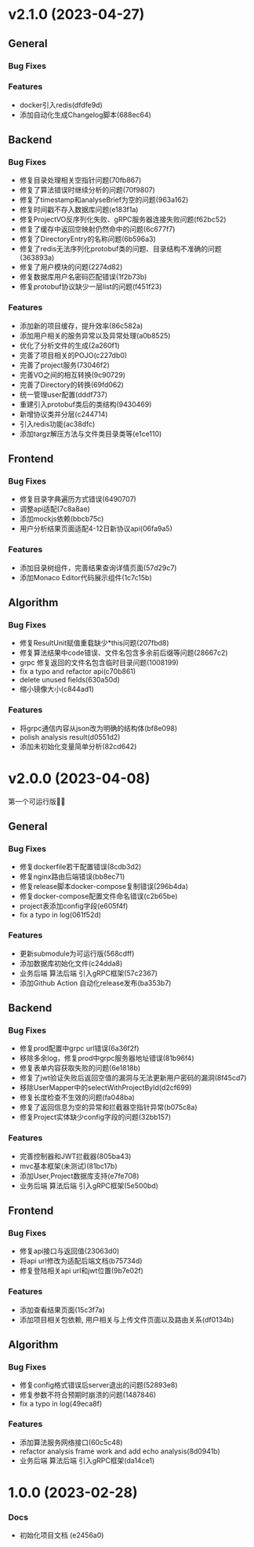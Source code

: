 # v2.1.0 (2023-04-27)
## General
### Bug Fixes
### Features
* docker引入redis(dfdfe9d)
* 添加自动化生成Changelog脚本(688ec64)
## Backend
### Bug Fixes
* 修复目录处理相关空指针问题(70fb867)
* 修复了算法错误时继续分析的问题(70f9807)
* 修复了timestamp和analyseBrief为空的问题(963a162)
* 修复时间戳不存入数据库问题(e183f1a)
* 修复ProjectVO反序列化失败、gRPC服务器连接失败问题(f62bc52)
* 修复了缓存中返回空映射仍然命中的问题(6c677f7)
* 修复了DirectoryEntry的名称问题(6b596a3)
* 修复了redis无法序列化protobuf类的问题、目录结构不准确的问题(363893a)
* 修复了用户模块的问题(2274d82)
* 修复数据库用户名密码匹配错误(1f2b73b)
* 修复protobuf协议缺少一层list的问题(f451f23)
### Features
* 添加新的项目缓存，提升效率(86c582a)
* 添加用户相关的服务异常以及异常处理(a0b8525)
* 优化了分析文件的生成(2a260f1)
* 完善了项目相关的POJO(c227db0)
* 完善了project服务(73046f2)
* 完善VO之间的相互转换(9c90729)
* 完善了Directory的转换(69fd062)
* 统一管理user配置(dddf737)
* 重建引入protobuf类后的类结构(9430469)
* 新增协议类并分层(c244714)
* 引入redis功能(ac38dfc)
* 添加targz解压方法与文件类目录类等(e1ce110)
## Frontend
### Bug Fixes
* 修复目录字典遍历方式错误(6490707)
* 调整api适配(7c8a8ae)
* 添加mockjs依赖(bbcb75c)
* 用户分析结果页面适配4-12日新协议api(06fa9a5)
### Features
* 添加目录树组件，完善结果查询详情页面(57d29c7)
* 添加Monaco Editor代码展示组件(1c7c15b)
## Algorithm
### Bug Fixes
* 修复ResultUnit赋值重载缺少*this问题(207fbd8)
* 修复算法结果中code错误、文件名包含多余前后缀等问题(28667c2)
* grpc 修复返回的文件名包含临时目录问题(1008199)
* fix a typo and refactor api(c70b861)
* delete unused fields(630a50d)
* 缩小镜像大小(c844ad1)
### Features
* 将grpc通信内容从json改为明确的结构体(bf8e098)
* polish analysis result(d0551d2)
* 添加未初始化变量简单分析(82cd642)
# v2.0.0 (2023-04-08)

第一个可运行版🎉🎉

## General
### Bug Fixes
* 修复dockerfile若干配置错误(8cdb3d2)
* 修复nginx路由后端错误(bb8ec71)
* 修复release脚本docker-compose复制错误(296b4da)
* 修复docker-compose配置文件命名错误(c2b65be)
* project表添加config字段(e605f4f)
* fix a typo in log(061f52d)
### Features
* 更新submodule为可运行版(568cdff)
* 添加数据库初始化文件(c24dda8)
* 业务后端 算法后端 引入gRPC框架(57c2367)
* 添加Github Action 自动化release发布(ba353b7)
## Backend
### Bug Fixes
* 修复prod配置中grpc url错误(6a36f2f)
* 移除多余log，修复prod中grpc服务器地址错误(81b96f4)
* 修复表单内容获取失败的问题(6e1818b)
* 修复了jwt验证失败后返回空值的漏洞与无法更新用户密码的漏洞(8f45cd7)
* 移除UserMapper中的selectWithProjectById(d2cf699)
* 修复长度检查不生效的问题(fa048ba)
* 修复了返回信息为空的异常和拦截器空指针异常(b075c8a)
* 修复Project实体缺少config字段的问题(32bb157)
### Features
* 完善控制器和JWT拦截器(805ba43)
* mvc基本框架(未测试)(81bc17b)
* 添加User,Project数据库支持(e7fe708)
* 业务后端 算法后端 引入gRPC框架(5e500bd)
## Frontend
### Bug Fixes
* 修复api接口与返回值(23063d0)
* 将api url修改为适配后端文档(b75734d)
* 修复登陆相关api url和jwt位置(9b7e02f)
### Features
* 添加查看结果页面(15c3f7a)
* 添加项目相关包依赖, 用户相关与上传文件页面以及路由关系(df0134b)
## Algorithm
### Bug Fixes
* 修复config格式错误后server退出的问题(52893e8)
* 修复参数不符合预期时崩溃的问题(1487846)
* fix a typo in log(49eca8f)
### Features
* 添加算法服务网络接口(60c5c48)
* refactor analysis frame work and add echo analysis(8d0941b)
* 业务后端 算法后端 引入gRPC框架(da14ce1)
# 1.0.0 (2023-02-28)


### Docs

* 初始化项目文档 (e2456a0)